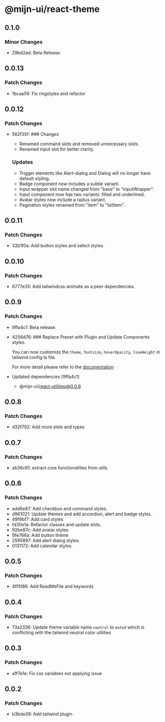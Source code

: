 # @mijn-ui/react-theme

## 0.1.0

### Minor Changes

- 29bd2ad: Beta Release.

## 0.0.13

### Patch Changes

- 1bcaa59: Fix ringstyles and refactor

## 0.0.12

### Patch Changes

- 562f35f: ### Changes

  - Renamed command slots and removed unnecessary slots.
  - Renamed input slot for better clarity.

  ### Updates

  - Trigger elements like Alert-dialog and Dialog will no longer have default styling.
  - Badge component now includes a subtle variant.
  - Input wrapper slot name changed from "base" to "inputWrapper".
  - Input component now has two variants: filled and underlined.
  - Avatar styles now include a radius variant.
  - Pagination styles renamed from "item" to "listItem".

## 0.0.11

### Patch Changes

- 32b1f0a: Add button styles and select styles.

## 0.0.10

### Patch Changes

- 6777e35: Add tailwindcss-animate as a peer dependencies.

## 0.0.9

### Patch Changes

- 9ffa4c1: Beta release.
- 4256d76: ### Replace Preset with Plugin and Update Components styles.

  You can now customize the `theme`, `fontsize`, `hoverOpacity`, `lineHeight` in tailwind.config.ts file.

  For more detail please refer to the [documentation](https://mijn-ui.vercel.app/react/docs)

- Updated dependencies [9ffa4c1]
  - @mijn-ui/react-utilities@0.0.9

## 0.0.8

### Patch Changes

- d32f792: Add more slots and types

## 0.0.7

### Patch Changes

- ab36c61: extract core functionalities from utils.

## 0.0.6

### Patch Changes

- add6e87: Add checkbox and command styles.
- d961021: Update themes and add accordion, alert and badge styles.
- 49f9bf7: Add card styles
- fd30e1a: Refactor classes and update slots.
- 92be87c: Add avatar styles.
- 9fe766a: Add button theme
- 2595897: Add alert dialog styles.
- 0131172: Add calendar styles.

## 0.0.5

### Patch Changes

- 4ff5f86: Add ReadMeFile and keywords

## 0.0.4

### Patch Changes

- 73a2336: Update theme variable name `neutral` to `muted` which is conflicting with the tailwind neutral color utilities

## 0.0.3

### Patch Changes

- a1f7e1e: Fix css variables not applying issue

## 0.0.2

### Patch Changes

- b3bde39: Add tailwind plugin
